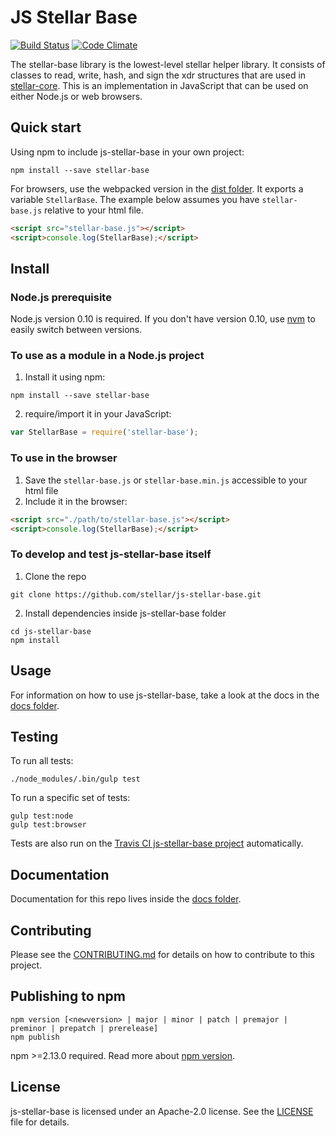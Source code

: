# JS Stellar Base

[![Build Status](https://travis-ci.org/stellar/js-stellar-base.svg)](https://travis-ci.org/stellar/js-stellar-base)
[![Code Climate](https://codeclimate.com/github/stellar/js-stellar-base/badges/gpa.svg)](https://codeclimate.com/github/stellar/js-stellar-base)

The stellar-base library is the lowest-level stellar helper library.  It consists of classes
to read, write, hash, and sign the xdr structures that are used in [stellar-core](https://github.com/stellar/stellar-core).
This is an implementation in JavaScript that can be used on either Node.js or web browsers.

## Quick start

Using npm to include js-stellar-base in your own project:
```shell
npm install --save stellar-base
```

For browsers, use the webpacked version in the [dist folder](dist). It exports a
variable `StellarBase`. The example below assumes you have `stellar-base.js`
relative to your html file.

```html
<script src="stellar-base.js"></script>
<script>console.log(StellarBase);</script>
```

## Install
### Node.js prerequisite
Node.js version 0.10 is required. If you don't have version 0.10, use
[nvm](https://github.com/creationix/nvm) to easily switch between versions.

### To use as a module in a Node.js project
1. Install it using npm:

  ```shell
  npm install --save stellar-base
  ```
2. require/import it in your JavaScript:

  ```js
  var StellarBase = require('stellar-base');
  ```

### To use in the browser
1. Save the `stellar-base.js` or `stellar-base.min.js` accessible to your html file
2. Include it in the browser:

  ```html
  <script src="./path/to/stellar-base.js"></script>
  <script>console.log(StellarBase);</script>
  ```

### To develop and test js-stellar-base itself
1. Clone the repo

  ```shell
  git clone https://github.com/stellar/js-stellar-base.git
  ```
2. Install dependencies inside js-stellar-base folder

  ```shell
  cd js-stellar-base
  npm install
  ```

## Usage
For information on how to use js-stellar-base, take a look at the docs in the [docs folder](./docs).

## Testing
To run all tests:
```shell
./node_modules/.bin/gulp test
```

To run a specific set of tests:
```shell
gulp test:node
gulp test:browser
```

Tests are also run on the [Travis CI js-stellar-base project](https://travis-ci.org/stellar/js-stellar-base) automatically.

## Documentation
Documentation for this repo lives inside the [docs folder](./docs).

## Contributing
Please see the [CONTRIBUTING.md](./CONTRIBUTING.md) for details on how to contribute to this project.

## Publishing to npm
```
npm version [<newversion> | major | minor | patch | premajor | preminor | prepatch | prerelease]
npm publish
```
npm >=2.13.0 required.
Read more about [npm version](https://docs.npmjs.com/cli/version).

## License
js-stellar-base is licensed under an Apache-2.0 license. See the [LICENSE](./LICENSE) file for details.


